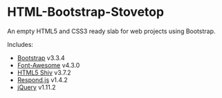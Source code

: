 HTML-Bootstrap-Stovetop
=======================

An empty HTML5 and CSS3 ready slab for web projects using Bootstrap.

Includes:
* [Bootstrap](http://getbootstrap.com/) v3.3.4
* [Font-Awesome](http://fortawesome.github.io/Font-Awesome/) v4.3.0
* [HTML5 Shiv](https://github.com/aFarkas/html5shiv) v3.7.2
* [Respond.js](https://github.com/scottjehl/Respond) v1.4.2
* [jQuery](http://jquery.com/) v1.11.2
